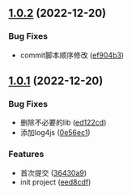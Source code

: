 ## [1.0.2](https://github.com/Tayloryin98/node-templeate/compare/v1.0.1...v1.0.2) (2022-12-20)


### Bug Fixes

* commit脚本顺序修改 ([ef904b3](https://github.com/Tayloryin98/node-templeate/commit/ef904b3bd3b30a5e2556e5d56d69155a1eb9caac))



## [1.0.1](https://github.com/Tayloryin98/node-templeate/compare/eed8cdf2286aad68fb0fc0fe891792c58747abd6...v1.0.1) (2022-12-20)


### Bug Fixes

* 删除不必要的lib ([ed122cd](https://github.com/Tayloryin98/node-templeate/commit/ed122cde3b1fa17f82ea4a773f068b1a1fc0a516))
* 添加log4js ([0e56ec1](https://github.com/Tayloryin98/node-templeate/commit/0e56ec1988b2f97a30586990e349259661b7a18f))


### Features

* 首次提交 ([36430a9](https://github.com/Tayloryin98/node-templeate/commit/36430a96407dd37a4f6e537bc2ba124529db795f))
* init project ([eed8cdf](https://github.com/Tayloryin98/node-templeate/commit/eed8cdf2286aad68fb0fc0fe891792c58747abd6))



